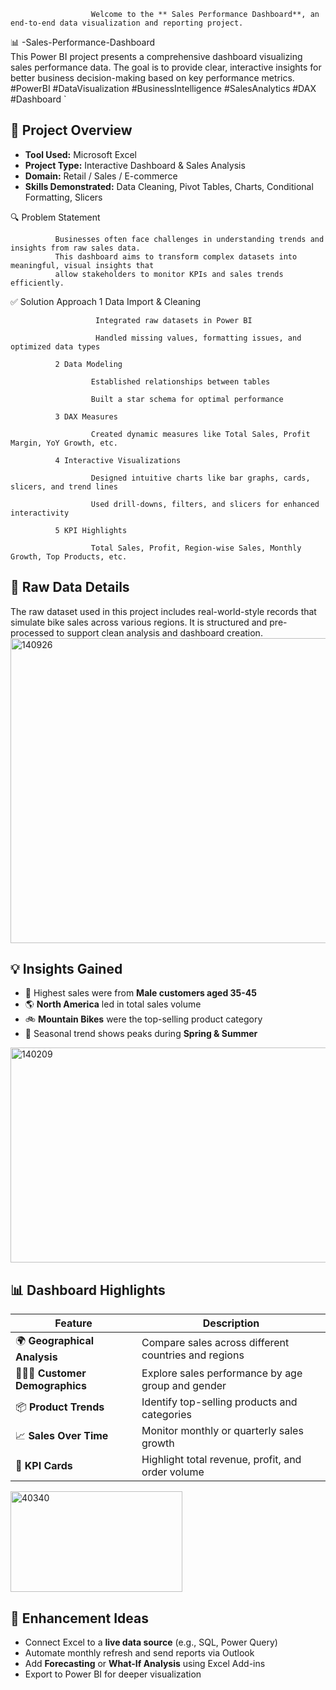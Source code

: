

                                  
                      Welcome to the ** Sales Performance Dashboard**, an end-to-end data visualization and reporting project.






📊 -Sales-Performance-Dashboard                                                                                                                                                                                                                                 
             This Power BI project presents a comprehensive dashboard visualizing sales performance data. 
             The goal is to provide clear, interactive insights for better business decision-making based
             on key performance metrics. 
             #PowerBI #DataVisualization #BusinessIntelligence #SalesAnalytics #DAX #Dashboard `



## 📌 **Project Overview**

- **Tool Used:** Microsoft Excel  
- **Project Type:** Interactive Dashboard & Sales Analysis  
- **Domain:** Retail / Sales / E-commerce  
- **Skills Demonstrated:** Data Cleaning, Pivot Tables, Charts, Conditional Formatting, Slicers


🔍 Problem Statement

              Businesses often face challenges in understanding trends and insights from raw sales data.
              This dashboard aims to transform complex datasets into meaningful, visual insights that
              allow stakeholders to monitor KPIs and sales trends efficiently.



✅ Solution Approach
              1 Data Import & Cleaning

                       Integrated raw datasets in Power BI

                       Handled missing values, formatting issues, and optimized data types

              2 Data Modeling

                      Established relationships between tables

                      Built a star schema for optimal performance

              3 DAX Measures

                      Created dynamic measures like Total Sales, Profit Margin, YoY Growth, etc.

              4 Interactive Visualizations

                      Designed intuitive charts like bar graphs, cards, slicers, and trend lines

                      Used drill-downs, filters, and slicers for enhanced interactivity

              5 KPI Highlights

                      Total Sales, Profit, Region-wise Sales, Monthly Growth, Top Products, etc.
                      

## 📄 **Raw Data Details**

The raw dataset used in this project includes real-world-style records that simulate
bike sales across various regions. It is structured and pre-processed to
support clean analysis and dashboard creation.
  <img width="960" height="488" alt="140926" src="https://github.com/user-attachments/assets/c54dfeb3-d040-4229-96ee-cd5ea133c332" />











 ## 💡 **Insights Gained**

- 🔼 Highest sales were from **Male customers aged 35-45**  
- 🌎 **North America** led in total sales volume  
- 🚲 **Mountain Bikes** were the top-selling product category  
- 📅 Seasonal trend shows peaks during **Spring & Summer**

<img width="614" height="344" alt="140209" src="https://github.com/user-attachments/assets/8325c383-c953-4d2e-8f4f-82f19fa0daa1" />












## 📊 **Dashboard Highlights**

| Feature | Description |
|--------|-------------|
| 🌍 **Geographical Analysis** | Compare sales across different countries and regions |
| 🧑‍🤝‍🧑 **Customer Demographics** | Explore sales performance by age group and gender |
| 📦 **Product Trends** | Identify top-selling products and categories |
| 📈 **Sales Over Time** | Monitor monthly or quarterly sales growth |
| 🎯 **KPI Cards** | Highlight total revenue, profit, and order volume |

<img width="275" height="161" alt="40340" src="https://github.com/user-attachments/assets/492c9b14-0b09-492b-94a4-d95a32f07104" />













  ## 🚀 **Enhancement Ideas**

- Connect Excel to a **live data source** (e.g., SQL, Power Query)  
- Automate monthly refresh and send reports via Outlook  
- Add **Forecasting** or **What-If Analysis** using Excel Add-ins  
- Export to Power BI for deeper visualization

